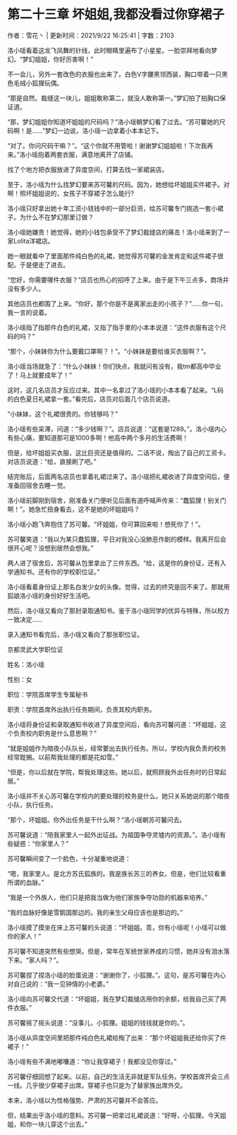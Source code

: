 # 第二十三章 坏姐姐,我都没看过你穿裙子

作者：雪花丶 | 更新时间：2021/9/22 16:25:41 | 字数：2103

洛小瑶看着这龙飞凤舞的针线，此时眼睛里遍布了小星星。一脸崇拜地看向梦幻。“梦幻姐姐，你好厉害啊！”

不一会儿，另外一套改色的衣服也出来了。白色V字腰黑领西装，胸口带着一只黑色毛绒小狐狸玩偶。

“那是自然。裁缝这一块儿，姐姐敢称第二，就没人敢称第一。”梦幻拍了拍胸口保证道。

“那，梦幻姐姐你知道坏姐姐的尺码吗？”洛小瑶朝梦幻看了过去。“苏可馨她的尺码啊！是……”梦幻一边说，洛小瑶一边拿着小本本记下。

“对了。你问尺码干嘛？”。“这个你就不用管啦！谢谢梦幻姐姐啦！下次我再来。”洛小瑶抱着两套衣服，满意地离开了店铺。

找了个地方把衣服放进了异度空间，打算去找一家裙装店。

至于，洛小瑶为什么找梦幻要来苏可馨的尺码。因为，她想给坏姐姐买件裙子。对啊！照坏姐姐说的，女孩子不穿裙子怎么能行?

洛小瑶只好拿出她十年工资小钱钱中的一部分巨资，给苏可馨专门挑选一套小裙子。为什么不在梦幻那里订做？

洛小瑶她嫌贵！她觉得，她的小钱包承受不了梦幻裁缝店的痛击！洛小瑶来到了一家Lolita洋裙店。

她一眼就看中了里面那件纯白色的礼裙，她觉得苏可馨的金发肯定和这件裙子很配。于是便走了进去。

“您好，你需要哪件衣服？”店员也热心的招呼了上来。由于是下午三点多，商场并没有多少人。

其他店员也都围了上来。“你好，那个你是不是离家出走的小孩子？”……你一句，我一言的说着。

洛小瑶指了指那件白色的礼裙，又指了指手里的小本本说道：“这件衣服有这个尺码的吗？”

“那个，小妹妹你为什么要戴口罩啊？！”。“小妹妹是要给谁买衣服啊？”。

洛小瑶当场就急了：“什么小妹妹！你们快点，我就问有没有，我tm都高中毕业了！马上就要成年了！”

这时，这几名店员才反应过来。其中一名拿过了洛小瑶的小本本看了起来。“L码的白色夏日礼裙拿一套。”看完后，店员对后面几个店员说道。

“小妹妹，这个礼裙很贵的。你钱够吗？”

洛小瑶有些呆滞，问道：“多少钱啊？”。店员说道：“这套是1289。”。洛小瑶内心有些心痛，要知道那可是1000多啊！他高中两个多月的生活费啊！

但是，给坏姐姐买衣服，这比巨资还是值得的。二话不说，掏出了自己的工资卡。对店员说道：“给，直接刷了吧。”

结完账后，后面两名店员也拿着礼裙过来了。洛小瑶把礼裙收进了异度空间后，便准备回宿舍去睡一觉。

洛小瑶前脚刚到宿舍，刚准备关门便听见后面有道呼喊声传来：“蠢狐狸！别关门啊！”。她急忙扭身看去，这不是她的坏姐姐吗？

洛小瑶小跑飞奔抱住了苏可馨。“坏姐姐，你可算回来啦！想死你了！”。

苏可馨笑道：“我以为某只蠢狐狸，平日对我没心没肺恶作剧的模样。我离开后会很开心呢？没想到居然会想我。”

两人进了宿舍后，苏可馨从包里拿出了三件东西。“给，这是你的身份证，还有入学通知书。还有你的学校职位证。”

洛小瑶看着身份证上那名白发少女的头像。觉得，过去的终究是回不来了。那就用狐娘洛小瑶的身份好好生活吧。

然后，洛小瑶又看向了那封录取通知书。鉴于洛小瑶同学的优异与特殊，所以校方一致决定……

录入通知书看完后，洛小瑶又看向了那张职位证。

京都灵武大学职位证

姓名：洛小瑶

性别：女

职位：学院首席学生专属秘书

职责：学院首席外出执行任务期间，负责其校内职务。

洛小瑶将身份证和录取通知书收进了异度空间后，看向苏可馨问道：“坏姐姐，这个负责校内职务是什么意思啊？”

“就是姐姐作为暗夜小队队长，经常要出去执行任务。所以，学校内我负责的校务经常耽搁。以前帮我处理的都是花如雪。”

“但是，你以后就在学院，帮我处理这些。她以后，就照顾我外出任务时的日常起居。”

洛小瑶并不关心苏可馨在学校内的要处理的校务是什么。她只关系她说的那个暗夜小队，执行任务。

“那个，坏姐姐。你外出任务是干什么啊？”洛小瑶朝苏可馨问去。

苏可馨说道：“陪我家里人一起外出征战。为祖国争夺灵墟内的资源。”。洛小瑶有些疑惑：“你家里人？”

苏可馨瞬间变了一个脸色，十分凝重地说道：

“嗯，我家里人。是北方苏氏狐族的。我是族长苏三的养女。但是，他们比较看重所谓的血脉。”

“我是一个外族人，他们只是把我当做为他们家族争夺功勋的机器来培养。”

“我的血脉好像是雪鹅国那边的。我的亲生父母应该也是那边的。”

洛小瑶摸了摸坐在床上苏可馨的头说道：“坏姐姐。乖，你有小瑶呢！小瑶可以做你的家人！”

苏可馨不知道突然有些想哭。但是，常年在军统世家养成的习惯，她并没有泪水落下来。“家人吗？”。

苏可馨捏了捏洛小瑶的脸蛋说道：“谢谢你了，小狐狸。”。这句，是苏可馨在内心对自己说的：“我一见钟情的小老婆。”

洛小瑶向苏可馨交代道：“坏姐姐，我在梦幻裁缝店用你的余额，给我自己买了两件衣服。”

苏可馨摇了摇头说道：“没事儿，小狐狸。姐姐的钱钱就是你的。”。

洛小瑶从异度空间里把那件纯白色礼裙给掏了出来：“那个坏姐姐我还给你买了件裙子！”

洛小瑶有些不满地嘟囔道：“你让我穿裙子！我都没见你穿过。”

苏可馨仔细回想了起来。以前，自己的生活无非就是军队任务。学校首席开会三点一线。几乎很少穿裙子出席。穿裙子也只是为了替家族出席外交。

本来，洛小瑶以为性格强势、严肃的苏可馨并不会答应。

但，结果出乎洛小瑶的意料。苏可馨一把拿过礼裙说道：“好呀，小狐狸。今天姐姐，和你一块儿穿这个出去。”

